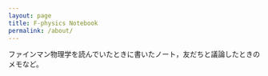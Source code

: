 ```yaml
---
layout: page
title: F-physics Notebook
permalink: /about/
---
```


ファインマン物理学を読んでいたときに書いたノート，友だちと議論したときのメモなど。
